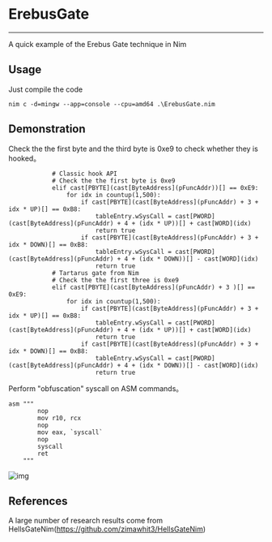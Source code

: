 # ErebusGate

---

A quick example of the Erebus Gate technique in Nim

## Usage

Just compile the code 

```
nim c -d=mingw --app=console --cpu=amd64 .\ErebusGate.nim
```

## Demonstration

Check the the first byte and the third byte is 0xe9 to check whether they is hooked。

```
            # Classic hook API 
            # Check the the first byte is 0xe9
            elif cast[PBYTE](cast[ByteAddress](pFuncAddr))[] == 0xE9:
                for idx in countup(1,500):
                    if cast[PBYTE](cast[ByteAddress](pFuncAddr) + 3 + idx * UP)[] == 0xB8:
                        tableEntry.wSysCall = cast[PWORD](cast[ByteAddress](pFuncAddr) + 4 + (idx * UP))[] + cast[WORD](idx)
                        return true
                    if cast[PBYTE](cast[ByteAddress](pFuncAddr) + 3 + idx * DOWN)[] == 0xB8:
                        tableEntry.wSysCall = cast[PWORD](cast[ByteAddress](pFuncAddr) + 4 + (idx * DOWN))[] - cast[WORD](idx)
                        return true 
            # Tartarus gate from Nim
            # Check the the first three is 0xe9
            elif cast[PBYTE](cast[ByteAddress](pFuncAddr) + 3 )[] == 0xE9:
                for idx in countup(1,500):
                    if cast[PBYTE](cast[ByteAddress](pFuncAddr) + 3 + idx * UP)[] == 0xB8:
                        tableEntry.wSysCall = cast[PWORD](cast[ByteAddress](pFuncAddr) + 4 + (idx * UP))[] + cast[WORD](idx)
                        return true
                    if cast[PBYTE](cast[ByteAddress](pFuncAddr) + 3 + idx * DOWN)[] == 0xB8:
                        tableEntry.wSysCall = cast[PWORD](cast[ByteAddress](pFuncAddr) + 4 + (idx * DOWN))[] - cast[WORD](idx)
                        return true  
```

Perform "obfuscation" syscall on ASM commands。

```
asm """
        nop
        mov r10, rcx
        nop
        mov eax, `syscall`
        nop
        syscall
        ret
    """
```

![img](https://github.com/Haunted-Banshee/ErebusGate/blob/main/img.png)


## References
A large number of research results come from HellsGateNim(https://github.com/zimawhit3/HellsGateNim)

